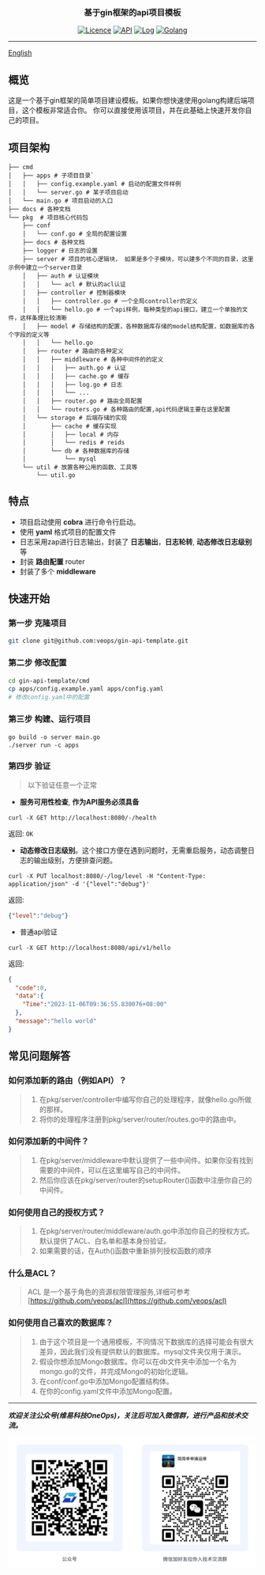 <h3 align="center">基于gin框架的api项目模板</h3>
<div align="center">

[![Licence](https://img.shields.io/badge/Licence-Apache-brightgreen)](https://github.com/veops/gin-api-template/blob/main/LICENSE)
[![API](https://img.shields.io/badge/API-gin-blue)](https://github.com/gin-gonic/gin)
[![Log](https://img.shields.io/badge/Log-zap-green)](https://github.com/uber-go/zap)
[![Golang](https://img.shields.io/badge/go-1.18+-blue)](https://go.dev/dl/)
</div>

------------------------------

[English](README.md)
## 概览

这是一个基于gin框架的简单项目建设模板。如果你想快速使用golang构建后端项目，这个模板非常适合你。
你可以直接使用该项目，并在此基础上快速开发你自己的项目。

## 项目架构

``` shell
├── cmd
│   ├── apps # 子项目目录`
│   │   ├── config.example.yaml # 启动的配置文件样例
│   │   └── server.go # 某子项目启动
│   └── main.go # 项目启动的入口
├── docs # 各种文档
└── pkg  # 项目核心代码包 
    ├── conf
    │   └── conf.go # 全局的配置设置 
    ├── docs # 各种文档
    ├── logger # 日志的设置
    ├── server # 项目的核心逻辑块， 如果是多个子模块，可以建多个不同的目录，这里示例中建立一个server目录
    │   ├── auth # 认证模块 
    │   │   └── acl # 默认的acl认证
    │   ├── controller # 控制器模块
    │   │   ├── controller.go # 一个全局controller的定义
    │   │   └── hello.go # 一个api样例，每种类型的api接口，建立一个单独的文件，这样条理比较清晰 
    │   ├── model # 存储结构的配置，各种数据库存储的model结构配置，如数据库的各个字段的定义等
    │   │   └── hello.go
    │   ├── router # 路由的各种定义
    │   │   ├── middleware # 各种中间件的的定义
    │   │   │   ├── auth.go # 认证
    │   │   │   ├── cache.go # 缓存
    │   │   │   ├── log.go # 日志
    │   │   │   └── ... 
    │   │   ├── router.go # 路由全局配置
    │   │   └── routers.go # 各种路由的配置,api代码逻辑主要在这里配置
    │   └── storage # 后端存储的实现
    │       ├── cache # 缓存实现
    │       │   ├── local # 内存
    │       │   └── redis # reids
    │       └── db # 各种数据库的存储
    │           └── mysql
    └── util # 放置各种公用的函数、工具等
        └── util.go
```

## 特点
- 项目启动使用 **cobra** 进行命令行启动。
- 使用 **yaml** 格式项目的配置文件
- 日志采用zap进行日志输出，封装了 **日志输出**，**日志轮转**, **动态修改日志级别** 等
- 封装 **路由配置** router
- 封装了多个 **middleware**

## 快速开始
### 第一步  克隆项目
```sh
git clone git@github.com:veops/gin-api-template.git
```
### 第二步  修改配置
```sh
cd gin-api-template/cmd
cp apps/config.example.yaml apps/config.yaml 
# 修改config.yaml中的配置
```

### 第三步 构建、运行项目
```
go build -o server main.go 
./server run -c apps
```

### 第四步 验证
> 以下验证任意一个正常
- **服务可用性检查**, **作为API服务必须具备**
```
curl -X GET http://localhost:8080/-/health
```
返回: `OK`
- **动态修改日志级别**。这个接口方便在遇到问题时，无需重启服务，动态调整日志的输出级别，方便排查问题。 
```
curl -X PUT localhost:8080/-/log/level -H "Content-Type: application/json" -d '{"level":"debug"}'
```
返回:
```json
{"level":"debug"}
```
- 普通api验证
```shell
curl -X GET http://localhost:8080/api/v1/hello
```
 返回:
```json
{
  "code":0,
  "data":{
    "Time":"2023-11-06T09:36:55.830076+08:00"
  },
  "message":"hello world"
}
```

## 常见问题解答
### 如何添加新的路由（例如API）？
> 1. 在pkg/server/controller中编写你自己的处理程序，就像hello.go所做的那样。
> 2. 将你的处理程序注册到pkg/server/router/routes.go中的路由中。 
### 如何添加新的中间件？
> 1. 在pkg/server/middleware中默认提供了一些中间件。如果你没有找到需要的中间件，可以在这里编写自己的中间件。
> 2. 然后你应该在pkg/server/router的setupRouter()函数中注册你自己的中间件。
### 如何使用自己的授权方式？
> 1. 在pkg/server/router/middleware/auth.go中添加你自己的授权方式。默认提供了ACL、白名单和基本身份验证。
> 2. 如果需要的话，在Auth()函数中重新排列授权函数的顺序
### 什么是ACL？
> ACL 是一个基于角色的资源权限管理服务,详细可参考 [https://github.com/veops/acl](https://github.com/veops/acl)
### 如何使用自己喜欢的数据库？
> 1. 由于这个项目是一个通用模板，不同情况下数据库的选择可能会有很大差异，因此我们没有提供默认的数据库。mysql文件夹仅用于演示。
> 2. 假设你想添加Mongo数据库。你可以在db文件夹中添加一个名为mongo.go的文件，并完成Mongo的初始化逻辑。
> 3. 在conf/conf.go中添加Mongo配置结构体。
> 4. 在你的config.yaml文件中添加Mongo配置。




---
_**欢迎关注公众号(维易科技OneOps)，关注后可加入微信群，进行产品和技术交流。**_

![公众号: 维易科技OneOps](docs/images/wechat.jpg)

